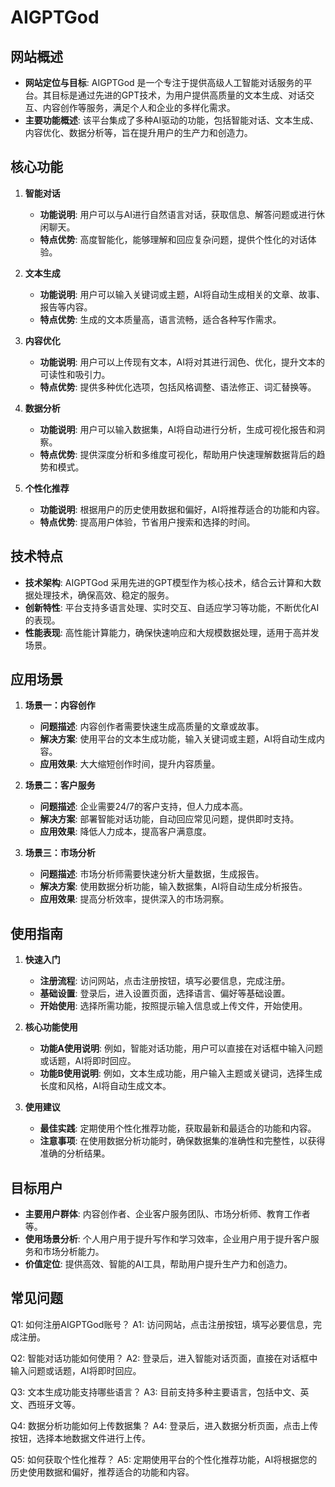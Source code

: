 # AIGPTGod

## 网站概述
- **网站定位与目标**: AIGPTGod 是一个专注于提供高级人工智能对话服务的平台。其目标是通过先进的GPT技术，为用户提供高质量的文本生成、对话交互、内容创作等服务，满足个人和企业的多样化需求。
- **主要功能概述**: 该平台集成了多种AI驱动的功能，包括智能对话、文本生成、内容优化、数据分析等，旨在提升用户的生产力和创造力。

## 核心功能
1. **智能对话**
   - **功能说明**: 用户可以与AI进行自然语言对话，获取信息、解答问题或进行休闲聊天。
   - **特点优势**: 高度智能化，能够理解和回应复杂问题，提供个性化的对话体验。

2. **文本生成**
   - **功能说明**: 用户可以输入关键词或主题，AI将自动生成相关的文章、故事、报告等内容。
   - **特点优势**: 生成的文本质量高，语言流畅，适合各种写作需求。

3. **内容优化**
   - **功能说明**: 用户可以上传现有文本，AI将对其进行润色、优化，提升文本的可读性和吸引力。
   - **特点优势**: 提供多种优化选项，包括风格调整、语法修正、词汇替换等。

4. **数据分析**
   - **功能说明**: 用户可以输入数据集，AI将自动进行分析，生成可视化报告和洞察。
   - **特点优势**: 提供深度分析和多维度可视化，帮助用户快速理解数据背后的趋势和模式。

5. **个性化推荐**
   - **功能说明**: 根据用户的历史使用数据和偏好，AI将推荐适合的功能和内容。
   - **特点优势**: 提高用户体验，节省用户搜索和选择的时间。

## 技术特点
- **技术架构**: AIGPTGod 采用先进的GPT模型作为核心技术，结合云计算和大数据处理技术，确保高效、稳定的服务。
- **创新特性**: 平台支持多语言处理、实时交互、自适应学习等功能，不断优化AI的表现。
- **性能表现**: 高性能计算能力，确保快速响应和大规模数据处理，适用于高并发场景。

## 应用场景
1. **场景一：内容创作**
   - **问题描述**: 内容创作者需要快速生成高质量的文章或故事。
   - **解决方案**: 使用平台的文本生成功能，输入关键词或主题，AI将自动生成内容。
   - **应用效果**: 大大缩短创作时间，提升内容质量。

2. **场景二：客户服务**
   - **问题描述**: 企业需要24/7的客户支持，但人力成本高。
   - **解决方案**: 部署智能对话功能，自动回应常见问题，提供即时支持。
   - **应用效果**: 降低人力成本，提高客户满意度。

3. **场景三：市场分析**
   - **问题描述**: 市场分析师需要快速分析大量数据，生成报告。
   - **解决方案**: 使用数据分析功能，输入数据集，AI将自动生成分析报告。
   - **应用效果**: 提高分析效率，提供深入的市场洞察。

## 使用指南
1. **快速入门**
   - **注册流程**: 访问网站，点击注册按钮，填写必要信息，完成注册。
   - **基础设置**: 登录后，进入设置页面，选择语言、偏好等基础设置。
   - **开始使用**: 选择所需功能，按照提示输入信息或上传文件，开始使用。

2. **核心功能使用**
   - **功能A使用说明**: 例如，智能对话功能，用户可以直接在对话框中输入问题或话题，AI将即时回应。
   - **功能B使用说明**: 例如，文本生成功能，用户输入主题或关键词，选择生成长度和风格，AI将自动生成文本。

3. **使用建议**
   - **最佳实践**: 定期使用个性化推荐功能，获取最新和最适合的功能和内容。
   - **注意事项**: 在使用数据分析功能时，确保数据集的准确性和完整性，以获得准确的分析结果。

## 目标用户
- **主要用户群体**: 内容创作者、企业客户服务团队、市场分析师、教育工作者等。
- **使用场景分析**: 个人用户用于提升写作和学习效率，企业用户用于提升客户服务和市场分析能力。
- **价值定位**: 提供高效、智能的AI工具，帮助用户提升生产力和创造力。

## 常见问题
Q1: 如何注册AIGPTGod账号？
A1: 访问网站，点击注册按钮，填写必要信息，完成注册。

Q2: 智能对话功能如何使用？
A2: 登录后，进入智能对话页面，直接在对话框中输入问题或话题，AI将即时回应。

Q3: 文本生成功能支持哪些语言？
A3: 目前支持多种主要语言，包括中文、英文、西班牙文等。

Q4: 数据分析功能如何上传数据集？
A4: 登录后，进入数据分析页面，点击上传按钮，选择本地数据文件进行上传。

Q5: 如何获取个性化推荐？
A5: 定期使用平台的个性化推荐功能，AI将根据您的历史使用数据和偏好，推荐适合的功能和内容。